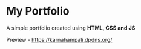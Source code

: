 # My Portfolio

A simple portfolio created using **HTML, CSS and JS**

Preview - https://karnahampali.dpdns.org/
